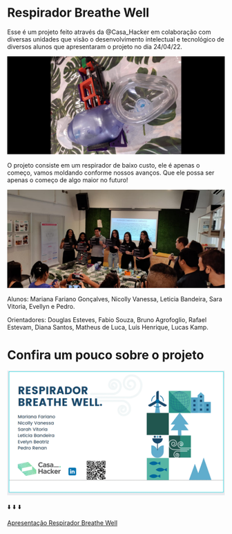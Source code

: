# Respirador Breathe Well

Esse é um projeto feito através da @Casa_Hacker em colaboração com diversas unidades que visão o desenvolvimento intelectual e tecnológico de diversos alunos que apresentaram o projeto no dia 24/04/22.


![](img/respirador.jpeg)

O projeto consiste em um respirador de baixo custo, ele é apenas o começo, vamos moldando conforme nossos avanços. Que ele possa ser apenas o começo de algo maior no futuro!

![](img/alunos.jpeg)

Alunos: Mariana Fariano Gonçalves, Nicolly Vanessa, Leticia Bandeira, Sara Vitoria, Evellyn e Pedro.

Orientadores: Douglas Esteves, Fabio Souza, Bruno Agrofoglio, Rafael Estevam, Diana Santos, Matheus de Luca, Luís Henrique, Lucas Kamp.

# Confira um pouco sobre o projeto

![](img/apresentacao-respirador-breathe-well.gif)


 :arrow_down:  :arrow_down:  :arrow_down:

[Apresentação Respirador Breathe Well](https://www.canva.com/design/DAE-wdh7uSA/UKtB_Q2I7qD-B3DgXVNbmg/view?utm_content=DAE-wdh7uSA&utm_campaign=designshare&utm_medium=link2&utm_source=sharebutton)
